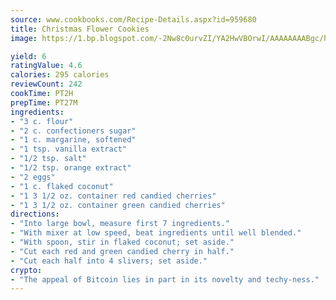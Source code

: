 ```yaml
---
source: www.cookbooks.com/Recipe-Details.aspx?id=959680
title: Christmas Flower Cookies
image: https://1.bp.blogspot.com/-2Nw8c0urvZI/YA2HwVBOrwI/AAAAAAAABgc/hcoCuYbLRGghREWYfHLERS8jzKEXzVPXwCLcBGAsYHQ/s154/14.png

yield: 6
ratingValue: 4.6
calories: 295 calories
reviewCount: 242
cookTime: PT2H
prepTime: PT27M
ingredients:
- "3 c. flour"
- "2 c. confectioners sugar"
- "1 c. margarine, softened"
- "1 tsp. vanilla extract"
- "1/2 tsp. salt"
- "1/2 tsp. orange extract"
- "2 eggs"
- "1 c. flaked coconut"
- "1 3 1/2 oz. container red candied cherries"
- "1 3 1/2 oz. container green candied cherries"
directions:
- "Into large bowl, measure first 7 ingredients."
- "With mixer at low speed, beat ingredients until well blended."
- "With spoon, stir in flaked coconut; set aside."
- "Cut each red and green candied cherry in half."
- "Cut each half into 4 slivers; set aside."
crypto:
- "The appeal of Bitcoin lies in part in its novelty and techy-ness."
---
```


